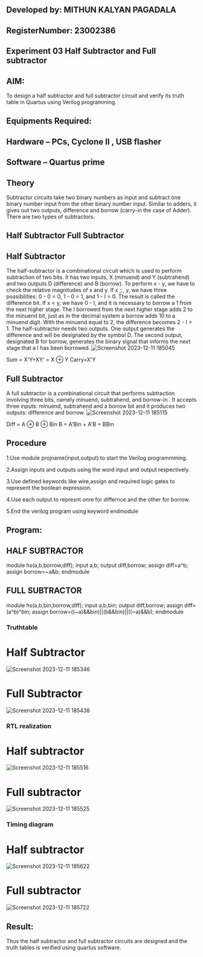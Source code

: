 ## Developed by: MITHUN KALYAN PAGADALA
## RegisterNumber:  23002386
## Experiment 03 Half Subtractor and Full subtractor
## AIM:
To design a half subtractor and full subtractor circuit and verify its truth table in Quartus using Verilog programming.

## Equipments Required:
## Hardware – PCs, Cyclone II , USB flasher
## Software – Quartus prime
## Theory
Subtractor circuits take two binary numbers as input and subtract one binary number input from the other binary number input. Similar to adders, it gives out two outputs, difference and borrow (carry-in the case of Adder). There are two types of subtractors.

## Half Subtractor Full Subtractor
## Half Subtractor

The half-subtractor is a combinational circuit which is used to perform subtraction of two bits. It has two inputs, X (minuend) and Y (subtrahend) and two outputs D (difference) and B (borrow). To perform x - y, we have to check the relative magnitudes of x and y. If x ;;, y, we have three possibilities: 0 - 0 = 0, 1 - 0 = 1, and 1 - I = 0. The result is called the difference bit. If x < y, we have 0 - I, and it is necessary to borrow a 1 from the next higher stage. The I borrowed from the next higher stage adds 2 to the minuend bit, just as in the decimal system a borrow adds 10 to a minuend digit. With the minuend equal to 2, the difference becomes 2 - I = 1. The half-subtractor needs two outputs. One output generates the difference and will be designated by the symbol D. The second output, designated B for borrow, generates the binary signal that informs the next stage that a I has been borrowed.
![Screenshot 2023-12-11 185045](https://github.com/mounika2005/Experiment--03-Half-Subtractor-and-Full-subtractor/assets/145633112/e7b5a0d5-3416-4d90-bf7a-da2d5117509c)


Sum = X'Y+XY' = X ⊕ Y
Carry=X'Y

## Full Subtractor
A full subtractor is a combinational circuit that performs subtraction involving three bits, namely minuend, subtrahend, and borrow-in . It accepts three inputs: minuend, subtrahend and a borrow bit and it produces two outputs: difference and borrow. 
![Screenshot 2023-12-11 185115](https://github.com/mounika2005/Experiment--03-Half-Subtractor-and-Full-subtractor/assets/145633112/a6cd7daf-744a-41ec-bf31-b7836c3c9e35)


Diff = A ⊕ B ⊕ Bin B = A'Bin + A'B + BBin

## Procedure

1.Use module projname(input,output) to start the Verilog programmming.

2.Assign inputs and outputs using the word input and output respectively.

3.Use defined keywords like wire,assign and required logic gates to represent the boolean expression.

4.Use each output to represnt onre for differnce and the other for borrow.

5.End the verilog program using keyword endmodule


## Program:
## HALF SUBTRACTOR

module hs(a,b,borrow,diff);
input a,b;
output diff,borrow;
assign diff=a^b;
assign borrow=~a&b;
endmodule

## FULL SUBTRACTOR

module hs(a,b,bin,borrow,diff);
input a,b,bin;
output diff,borrow;
assign diff=(a^b)^bin;
assign borrow=((~a)&&bin)||(b&&bin)||((~a)&&b);
endmodule

### Truthtable
# Half Subtractor
![Screenshot 2023-12-11 185346](https://github.com/mounika2005/Experiment--03-Half-Subtractor-and-Full-subtractor/assets/145633112/7f28de09-71d5-4288-9bbb-0f0a4a032ba3)
# Full Subtractor
![Screenshot 2023-12-11 185438](https://github.com/mounika2005/Experiment--03-Half-Subtractor-and-Full-subtractor/assets/145633112/a79550a3-8864-4e2f-b255-476a67bf7aaa)

###  RTL realization
# Half subtractor
![Screenshot 2023-12-11 185516](https://github.com/mounika2005/Experiment--03-Half-Subtractor-and-Full-subtractor/assets/145633112/4222ecd0-f2bc-4aab-ad2d-d050cb75daab)
# Full subtractor
![Screenshot 2023-12-11 185525](https://github.com/mounika2005/Experiment--03-Half-Subtractor-and-Full-subtractor/assets/145633112/e1752a58-46f3-4df2-af5f-01002261a62b)


### Timing diagram 
# Half subtractor
![Screenshot 2023-12-11 185622](https://github.com/mounika2005/Experiment--03-Half-Subtractor-and-Full-subtractor/assets/145633112/b697b725-5320-4ee5-ba56-c49ba423bdc5)
# Full subtractor
![Screenshot 2023-12-11 185722](https://github.com/mounika2005/Experiment--03-Half-Subtractor-and-Full-subtractor/assets/145633112/25b35abf-266f-4a35-83ed-11485b40217d)

## Result:
Thus the half subtractor and full subtractor circuits are designed and the truth tables is verified using quartus software.
